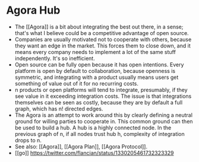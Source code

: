 # Agora Hub

- The [[Agora]] is a bit about integrating the best out there, in a sense; that's what I believe could be a competitive advantage of open source.
- Companies are usually motivated not to cooperate with others, because they want an edge in the market. This forces them to close down, and it means every company needs to implement a lot of the same stuff independently. It's so inefficient.
- Open source can be fully open because it has open intentions. Every platform is open by default to collaboration, because openness is symmetric, and integrating with a product usually means users get something of value out of it for no recurring costs.
- n products or open platforms will tend to integrate, presumably, if they see value in it exceeding integration costs. The issue is that integrations themselves can be seen as costly, because they are by default a full graph, which has n! directed edges.
- The Agora is an attempt to work around this by clearly defining a neutral ground for willing parties to cooperate in. This common ground can then be used to build a hub. A hub is a highly connected node. In the previous graph of n, if all nodes trust hub h, complexity of integration drops to n.
- See also: [[Agora]], [[Agora Plan]], [[Agora Protocol]].
- [[go]] https://twitter.com/flancian/status/1330205461732323329

